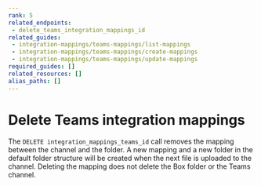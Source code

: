 ```yaml
---
rank: 5
related_endpoints:
 - delete_teams_integration_mappings_id
related_guides:
 - integration-mappings/teams-mappings/list-mappings
 - integration-mappings/teams-mappings/create-mappings
 - integration-mappings/teams-mappings/update-mappings
required_guides: []
related_resources: []
alias_paths: []
---
```

# Delete Teams integration mappings

The `DELETE integration_mappings_teams_id` call removes the mapping between
the channel and the folder. 
A new mapping and a new folder in the default folder structure will be created
when the next file is uploaded to the channel.
Deleting the mapping does not delete the Box folder or the Teams channel.

<Samples id='delete-integration-mappings-teams-id' />